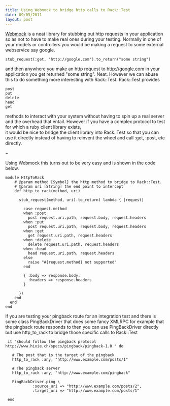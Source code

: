 ```yaml
--- 
title: Using Webmock to bridge http calls to Rack::Test
date: 09/05/2011
layout: post
--- 
```


[Webmock](https://github.com/bblimke/webmock) is a neat library for
stubbing out http requests in your application so as not to have
to make real ones during your testing. Normally in one of your models
or controllers you would be making a request to some external webservice
say google.

    stub_request(:get, "http://google.com").to_return("some string")

and then anywhere you make an http request to http://google.com in your
application you get returned "some string". Neat. However we can abuse
this to do something more interesting with Rack::Test. Rack::Test provides

    post
    put
    delete
    head
    get

methods to interact with your system without having to spin up a real
server and the overhead that entail. However if you have a complex
protocol to test for which a ruby client library exists,  
it would be nice to bridge the client library into Rack::Test so 
that you can use it directly instead of having to reinvent
the wheel and call :get, :post, etc directly.

~

Using Webmock this turns out to be very easy and
is shown in the code below.

    module HttpToRack
        # @param method [Symbol] the http method to bridge to Rack::Test.
        # @param uri [String] the end point to intercept
        def http_to_rack(method, uri)

          stub_request(method, uri).to_return( lambda { |request|

            case request.method
            when :post
              post request.uri.path, request.body, request.headers
            when :put
              post request.uri.path, request.body, request.headers
            when :get
              get request.uri.path, request.headers
            when :delete
              delete request.uri.path, request.headers
            when :head
              head request.uri.path, request.headers
            else
              raise "#{request.method} not supported"
            end

            { :body => response.body, 
              :headers => response.headers 
            }

          })
        end
      end
    end

 If you are testing your pingback route for an integration test and there is
some class PingBackDriver that does some fancy XMLRPC for example that the
pingback route responds to then you can use PingBackDriver directly but use
http_to_rack to bridge those specific calls to Rack::Test

     it "should follow the pingback protocol http://www.hixie.ch/specs/pingback/pingback-1.0 " do

       # The post that is the target of the pingback
       http_to_rack :any, "http://www.example.com/posts/1"

       # The pingback server
       http_to_rack :any, "http://www.example.com/pingback"

       PingBackDriver.ping \
                :source_uri => "http://www.example.com/posts/2", 
                :target_uri => "http://www.example.com/posts/1" 

     end
     

